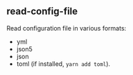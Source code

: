 ## read-config-file

Read configuration file in various formats:

* yml
* json5
* json
* toml (if installed, `yarn add toml`).